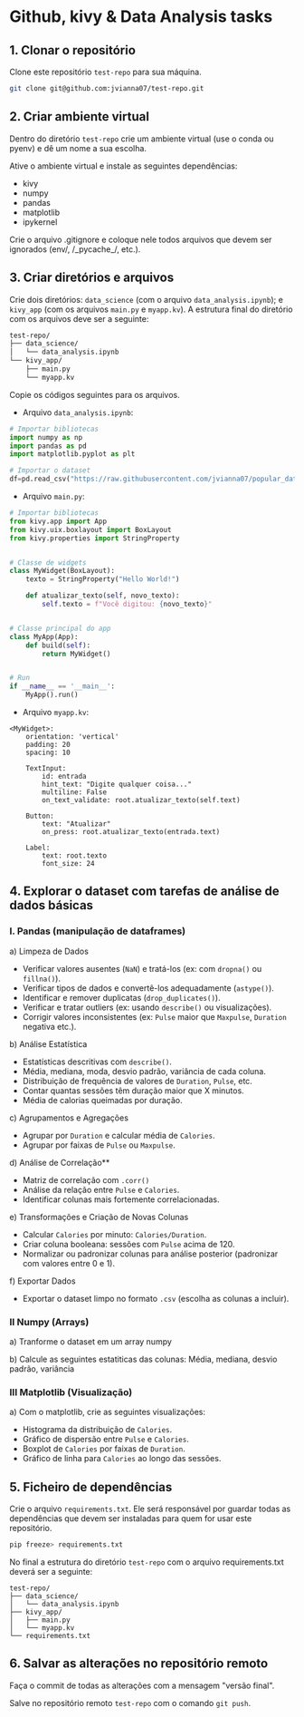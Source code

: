 # Github, kivy & Data Analysis tasks
## 1. Clonar o repositório
Clone este repositório `test-repo` para sua máquina.

```bash
git clone git@github.com:jvianna07/test-repo.git
```
## 2. Criar ambiente virtual
Dentro do diretório `test-repo` crie um ambiente virtual (use o conda ou pyenv) e dê um nome a sua escolha.

Ative o ambiente virtual e instale as seguintes dependências:
* kivy
* numpy
* pandas
* matplotlib
* ipykernel

Crie o arquivo .gitignore e coloque nele todos arquivos que devem ser ignorados (env/, /\_pycache\_/, etc.).


## 3. Criar diretórios e arquivos
Crie dois diretórios: `data_science` (com o arquivo `data_analysis.ipynb`); e `kivy_app` (com os arquivos `main.py` e `myapp.kv`). A estrutura final do diretório com os arquivos deve ser a seguinte:
```bash
test-repo/
├── data_science/
│   └── data_analysis.ipynb
└── kivy_app/
    ├── main.py
    └── myapp.kv
```

Copie os códigos seguintes para os arquivos.

- Arquivo `data_analysis.ipynb`:
```python
# Importar bibliotecas 
import numpy as np
import pandas as pd
import matplotlib.pyplot as plt
```

```python
# Importar o dataset
df=pd.read_csv("https://raw.githubusercontent.com/jvianna07/popular_datasets/refs/heads/main/calories.csv")
```


- Arquivo `main.py`:
```python
# Importar bibliotecas 
from kivy.app import App
from kivy.uix.boxlayout import BoxLayout
from kivy.properties import StringProperty


# Classe de widgets 
class MyWidget(BoxLayout):
    texto = StringProperty("Hello World!")

    def atualizar_texto(self, novo_texto):
        self.texto = f"Você digitou: {novo_texto}"


# Classe principal do app 
class MyApp(App):
    def build(self):
        return MyWidget()


# Run
if __name__ == '__main__':
    MyApp().run()
```

- Arquivo `myapp.kv`:
```kivy
<MyWidget>:
    orientation: 'vertical'
    padding: 20
    spacing: 10

    TextInput:
        id: entrada
        hint_text: "Digite qualquer coisa..."
        multiline: False
        on_text_validate: root.atualizar_texto(self.text)

    Button:
        text: "Atualizar"
        on_press: root.atualizar_texto(entrada.text)

    Label:
        text: root.texto
        font_size: 24

```

## 4. Explorar o dataset com tarefas de análise de dados básicas

### I. Pandas (manipulação de dataframes)
a) Limpeza de Dados

* Verificar valores ausentes (`NaN`) e tratá-los (ex: com `dropna()` ou `fillna()`).
* Verificar tipos de dados e convertê-los adequadamente (`astype()`).
* Identificar e remover duplicatas (`drop_duplicates()`).
* Verificar e tratar outliers (ex: usando `describe()` ou visualizações).
* Corrigir valores inconsistentes (ex: `Pulse` maior que `Maxpulse`, `Duration` negativa etc.).

b) Análise Estatística

* Estatísticas descritivas com `describe()`.
* Média, mediana, moda, desvio padrão, variância de cada coluna.
* Distribuição de frequência de valores de `Duration`, `Pulse`, etc.
* Contar quantas sessões têm duração maior que X minutos.
* Média de calorias queimadas por duração.

c) Agrupamentos e Agregações

* Agrupar por `Duration` e calcular média de `Calories`.
* Agrupar por faixas de `Pulse` ou `Maxpulse`.

d) Análise de Correlação**

* Matriz de correlação com `.corr()`
* Análise da relação entre `Pulse` e `Calories`.
* Identificar colunas mais fortemente correlacionadas.

e) Transformações e Criação de Novas Colunas

* Calcular `Calories` por minuto: `Calories/Duration`.
* Criar coluna booleana: sessões com `Pulse` acima de 120.
* Normalizar ou padronizar colunas para análise posterior (padronizar com valores entre 0 e 1).

f) Exportar Dados

* Exportar o dataset limpo no formato `.csv` (escolha as colunas a incluir).


### II Numpy (Arrays)
a) Tranforme o dataset em um array numpy

b) Calcule as seguintes estatiticas das colunas: Média, mediana, desvio padrão, variância

### III Matplotlib (Visualização)
a) Com o matplotlib, crie as seguintes visualizações:

* Histograma da distribuição de `Calories`.
* Gráfico de dispersão entre `Pulse` e `Calories`.
* Boxplot de `Calories` por faixas de `Duration`.
* Gráfico de linha para `Calories` ao longo das sessões.

## 5. Ficheiro de dependências
Crie o arquivo `requirements.txt`. Ele será responsável por guardar todas as dependências que devem ser instaladas para quem for usar este repositório.

```bash
pip freeze> requirements.txt
```

No final a estrutura do diretório `test-repo` com o arquivo requirements.txt deverá ser a seguinte:
```
test-repo/
├── data_science/
│   └── data_analysis.ipynb
├── kivy_app/
│   ├── main.py
│   └── myapp.kv
└── requirements.txt
```

## 6. Salvar as alterações no repositório remoto
Faça o commit de todas as alterações com a mensagem "versão final".

Salve no repositório remoto `test-repo` com o comando `git push`.


